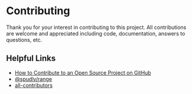 # Contributing

Thank you for your interest in contributing to this project. All contributions
are welcome and appreciated including code, documentation, answers to questions,
etc.

## Helpful Links

- [How to Contribute to an Open Source Project on GitHub](https://egghead.io/series/how-to-contribute-to-an-open-source-project-on-github)
- [@spudly/range](https://github.com/spudly/range)
- [all-contributors](https://github.com/all-contributors/all-contributors)
